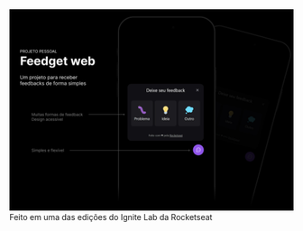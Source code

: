 <img src="./public/banner.jpg" alt="Banner" />
<span>Feito em uma das edições do Ignite Lab da Rocketseat</span>

